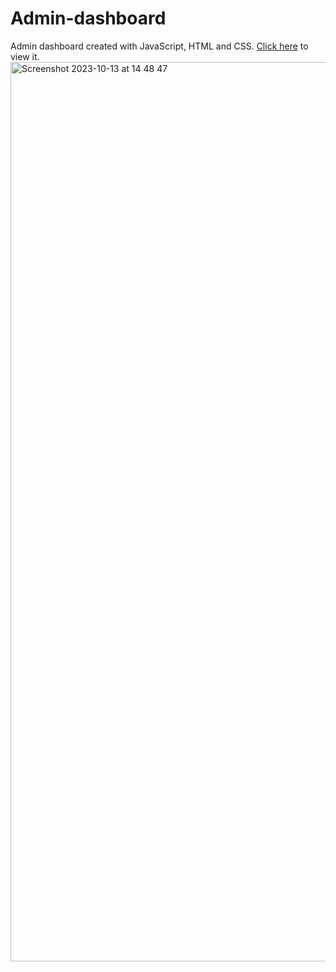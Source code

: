 # Admin-dashboard
Admin dashboard created with JavaScript, HTML and CSS. <a href='https://gurtajs.github.io/Admin-dashboard/'>Click here</a> to view it.
<img width="1439" alt="Screenshot 2023-10-13 at 14 48 47" src="https://github.com/Gurtajs/Admin-dashboard/assets/94930602/6901cc8c-f6c3-44f6-a9d7-fccc16491313">
